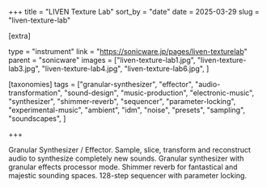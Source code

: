 +++
title = "LIVEN Texture Lab"
sort_by = "date"
date = 2025-03-29
slug = "liven-texture-lab"

[extra]

type = "instrument"
link = "https://sonicware.jp/pages/liven-texturelab"
parent = "sonicware"
images = ["liven-texture-lab1.jpg", "liven-texture-lab3.jpg", "liven-texture-lab4.jpg", "liven-texture-lab6.jpg", ]

[taxonomies]
tags = ["granular-synthesizer", "effector", "audio-transformation", "sound-design", "music-production", "electronic-music", "synthesizer", "shimmer-reverb", "sequencer", "parameter-locking", "experimental-music", "ambient", "idm", "noise", "presets", "sampling", "soundscapes", ]

+++

Granular Synthesizer / Effector. Sample, slice, transform and reconstruct audio to synthesize completely new sounds. Granular synthesizer with granular effects processor mode. Shimmer reverb for fantastical and majestic sounding spaces. 128-step sequencer with parameter locking.